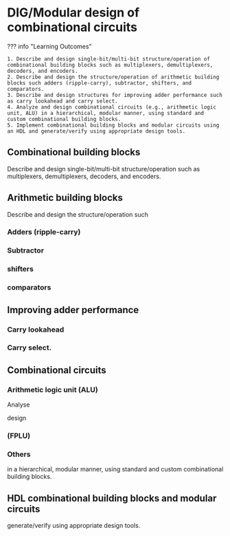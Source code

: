 # DIG/Modular design of combinational circuits

??? info "Learning Outcomes"

    1. Describe and design single-bit/multi-bit structure/operation of combinational building blocks such as multiplexers, demultiplexers, decoders, and encoders.
    2. Describe and design the structure/operation of arithmetic building blocks such adders (ripple-carry), subtractor, shifters, and comparators.
    3. Describe and design structures for improving adder performance such as carry lookahead and carry select.
    4. Analyze and design combinational circuits (e.g., arithmetic logic unit, ALU) in a hierarchical, modular manner, using standard and custom combinational building blocks.
    5. Implement combinational building blocks and modular circuits using an HDL and generate/verify using appropriate design tools.

## Combinational building blocks 

Describe and design single-bit/multi-bit structure/operation such as multiplexers, demultiplexers, decoders, and encoders.

## Arithmetic building blocks

Describe and design the structure/operation such 

### Adders (ripple-carry)

### Subtractor

### shifters 

### comparators

## Improving adder performance

### Carry lookahead 

### Carry select.

## Combinational circuits  

### Arithmetic logic unit (ALU) 

Analyse

design 

### (FPLU)

### Others

in a hierarchical, modular manner, using standard and custom combinational building blocks.

## HDL combinational building blocks and modular circuits 

generate/verify using appropriate design tools.